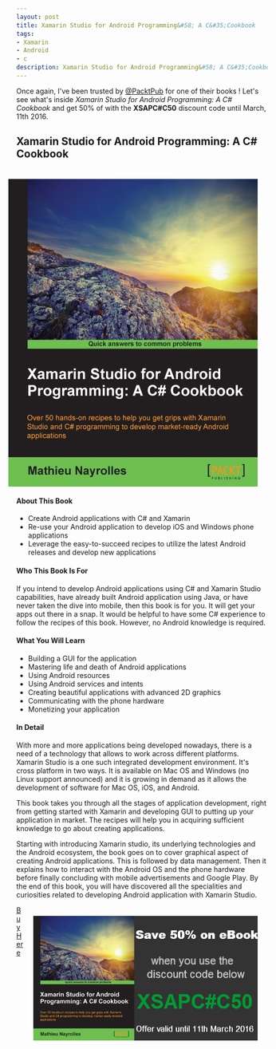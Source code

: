 ```yaml
---
layout: post
title: Xamarin Studio for Android Programming&#58; A C&#35;Cookbook
tags:
- Xamarin
- Android
- c
description: Xamarin Studio for Android Programming&#58; A C&#35;Cookbook
---
```


Once again, I've been trusted by <a href="https://twitter.com/PacktPub">@PacktPub</a> for one of their books ! Let's see what's inside *Xamarin Studio for Android Programming: A C&#35; Cookbook* and get 50% of with the **XSAPC&#35;C50** discount code until March, 11th 2016.

<!--more-->

## Xamarin Studio for Android Programming: A C# Cookbook

<p><img style="float: right; padding:20px" src="/public/Xamarin-Studio-for-Android-Programming-A-C-Cookbook.jpg" alt="Book Xamarin Studio for Android Programming: A C# Cookbook"></p>

#### About This Book

* Create Android applications with C# and Xamarin
* Re-use your Android application to develop iOS and Windows phone applications
* Leverage the easy-to-succeed recipes to utilize the latest Android releases and develop new applications

#### Who This Book Is For

If you intend to develop Android applications using C# and Xamarin Studio capabilities, have already built Android application using Java, or have never taken the dive into mobile, then this book is for you. It will get your apps out there in a snap. It would be helpful to have some C# experience to follow the recipes of this book. However, no Android knowledge is required.

#### What You Will Learn

* Building a GUI for the application
* Mastering life and death of Android applications
* Using Android resources
* Using Android services and intents
* Creating beautiful applications with advanced 2D graphics
* Communicating with the phone hardware
* Monetizing your application

#### In Detail

With more and more applications being developed nowadays, there is a need of a technology that allows to work across different platforms. Xamarin Studio is a one such integrated development environment. It's cross platform in two ways. It is available on Mac OS and Windows (no Linux support announced) and it is growing in demand as it allows the development of software for Mac OS, iOS, and Android.

This book takes you through all the stages of application development, right from getting started with Xamarin and developing GUI to putting up your application in market. The recipes will help you in acquiring sufficient knowledge to go about creating applications.

Starting with introducing Xamarin studio, its underlying technologies and the Android ecosystem, the book goes on to cover graphical aspect of creating Android applications. This is followed by data management. Then it explains how to interact with the Android OS and the phone hardware before finally concluding with mobile advertisements and Google Play. By the end of this book, you will have discovered all the specialities and curiosities related to developing Android application with Xamarin Studio.

<p><img style="float: right; padding:20px" src="/public/xamarin-banner.jpg"></p>

[Buy Here](https://www.packtpub.com/application-development/xamarin-studio-android-programming-c-cookbook)
